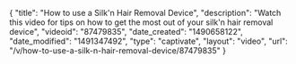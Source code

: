 {
    "title": "How to use a Silk'n Hair Removal Device",
    "description": "Watch this video for tips on how to get the most out of your silk'n hair removal device",
    "videoid": "87479835",
    "date_created": "1490658122",
    "date_modified": "1491347492",
    "type": "captivate",
    "layout": "video",
    "url": "\/v\/how-to-use-a-silk-n-hair-removal-device\/87479835"
}